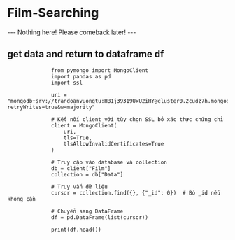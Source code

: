 # Film-Searching
--- Nothing here! Please comeback later! ---
## get data and return to dataframe df
                  from pymongo import MongoClient
                  import pandas as pd
                  import ssl
                  
                  uri = "mongodb+srv://trandoanvuongtu:HB1j39319UxU2iHY@cluster0.2cudz7h.mongodb.net/?retryWrites=true&w=majority"
                  
                  # Kết nối client với tùy chọn SSL bỏ xác thực chứng chỉ
                  client = MongoClient(
                      uri,
                      tls=True,
                      tlsAllowInvalidCertificates=True
                  )
                  
                  # Truy cập vào database và collection
                  db = client["Film"]
                  collection = db["Data"]
                  
                  # Truy vấn dữ liệu
                  cursor = collection.find({}, {"_id": 0})  # Bỏ _id nếu không cần
                  
                  # Chuyển sang DataFrame
                  df = pd.DataFrame(list(cursor))
                  
                  print(df.head())
